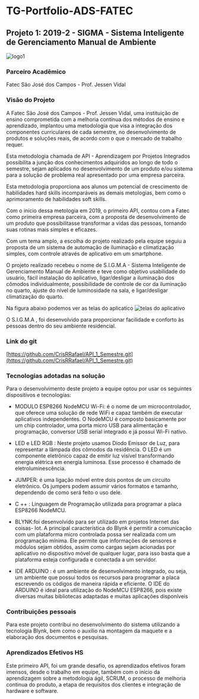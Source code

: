 # TG-Portfolio-ADS-FATEC

## Projeto 1: 2019-2 -  SIGMA - Sistema Inteligente de Gerenciamento Manual de Ambiente

![logo1](https://user-images.githubusercontent.com/56441321/133139222-d6706dfc-d9ea-432f-8b24-78ff8d927fe3.png) 
### Parceiro Acadêmico

Fatec São José dos Campos - Prof. Jessen Vidal

### Visão do Projeto

A Fatec São José dos Campos - Prof. Jessen Vidal, uma instituição de ensino comprometida com a melhoria contínua dos métodos de ensino e aprendizado, implantou uma metodologia que visa a integração dos componentes curriculares de cada semestre, no desenvolvimento de produtos e soluções reais, de acordo com o que o mercado de trabalho requer.

Esta metodologia chamada de API - Aprendizagem por Projetos Integrados possibilita a junção dos conhecimentos adquiridos ao longo de todo o semestre, sejam aplicados no desenvolvimento de um produto e/ou sistema para a solução de problema real apresentado por uma empresa parceira.

Esta metodologia proporciona aos alunos um potencial de crescimento de habilidades hard skills incomparáveis as demais metologias, bem como o aprimoramento de habilidades soft skills.

Com o início dessa metologia em 2019, o primeiro API, contou com a Fatec como primeira empresa parceira, com a proposta de desenvolvimento de um produto que possibilitasse transformar a vidas das pessoas, tornando suas rotinas mais simples e eficazes.

Com um tema amplo, a escolha do projeto realizado pela equipe seguiu a proposta de um sistema de automação de iluminação e climatização simples, com controle através de aplicativo em um smartphone.

O projeto realizado recebeu o nome de S.I.G.M.A - Sistema Inteligente de Gerenciamento Manual de Ambiente e teve como objetivo usabilidade do usuário, fácil instalação do aplicativo, ligar/desligar a iluminação dos cômodos individualmente, possibilidade de controle de cor da iluminação no quarto, ajuste do nível de luminosidade na sala, e ligar/desligar climatização do quarto.

Na figura abaixo podemos ver as telas do aplicatico 
![telas do aplicativo](https://user-images.githubusercontent.com/56441321/133138386-1c108bc1-8355-460d-a05b-cdc7bdb999a7.png)

O S.I.G.M.A , foi desenvolvido para proporcionar facilidade e conforto às pessoas dentro do seu ambiente residencial.

### Link do git

[https://github.com/CrisRRafael/API_1_Semestre.git](https://github.com/CrisRRafael/API_1_Semestre.git)

### Tecnologias adotadas na solução

Para o desenvolvimento deste projeto a equipe optou por usar os seguintes dispositivos e tecnologias:

- MODULO ESP8266 NodeMCU Wi-Fi:  é o nome de um microcontrolador, que oferece uma solução de rede WiFi e capaz também de executar aplicativos independentes. O NodeMCU é composto basicamente por um chip controlador, uma porta micro USB para alimentação e programação, conversor USB serial integrado e já possui Wi-Fi nativo.

- LED e LED RGB : Neste projeto usamos Diodo Emissor de Luz, para representar a lâmpada dos cômodos da residência. O LED é um componente eletrônico capaz de emitir luz visível transformando energia elétrica em energia luminosa. Esse processo é chamado de eletroluminescência.

- JUMPER:  é uma ligação móvel entre dois pontos de um circuito eletrônico. Os jumpers podem assumir vários formatos e tamanho, dependendo de como será feito o uso dele.

- C ++ :
    Linguagem de Programação utilizada para programar a placa ESP8266 NodeMCU.

- BLYNK:foi desenvolvido para ser utilizado em projetos Internet das coisas- Iot. A principal característica do Blynk é permitir a comunicação com um plataforma micro controlada possa ser realizada com um programação mínima. Ele permite que informações de sensores e módulos sejam obtidos, assim como cargas sejam acionadas por aplicativo no dispositivo móvel de qualquer lugar, para isso basta que a plataforma esteja configurada e conectada a um servidor.

- IDE ARDUINO :  é um ambiente de desenvolvimento integrado, ou seja, um ambiente que possui todos os recursos para programar a placa escrevendo os códigos de maneira rápida e eficiente. O IDE do ARDUINO é ideal para utilização do NodeMCU ESP8266, pois existe diversas muitas bibliotecas adaptadas e muitas aplicações disponíveis

### Contribuições pessoais

Para este projeto contribui no desenvolvimento do sistema utilizando a tecnologia Blynk, bem como o auxilio na montagem da maquete e a elaboração dos documentos e pesquisas.

### Aprendizados Efetivos HS

Este primeiro API, foi um grande desafio, os aprendizados efetivos foram imensos, desde o trabalho em equipe, também com o início da aprendizagem sobre a metodologia ágil, SCRUM, o processo de melhoria continua do produto, a etapa de requisitos dos clientes e integração de hardware e software.


